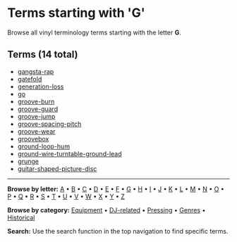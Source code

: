 # Terms starting with 'G'

Browse all vinyl terminology terms starting with the letter **G**.

## Terms (14 total)

- [gangsta-rap](../terms/g/gangsta-rap.md)
- [gatefold](../terms/g/gatefold.md)
- [generation-loss](../terms/g/generation-loss.md)
- [go](../terms/g/go.md)
- [groove-burn](../terms/g/groove-burn.md)
- [groove-guard](../terms/g/groove-guard.md)
- [groove-jump](../terms/g/groove-jump.md)
- [groove-spacing-pitch](../terms/g/groove-spacing-pitch.md)
- [groove-wear](../terms/g/groove-wear.md)
- [groovebox](../terms/g/groovebox.md)
- [ground-loop-hum](../terms/g/ground-loop-hum.md)
- [ground-wire-turntable-ground-lead](../terms/g/ground-wire-turntable-ground-lead.md)
- [grunge](../terms/g/grunge.md)
- [guitar-shaped-picture-disc](../terms/g/guitar-shaped-picture-disc.md)


---

**Browse by letter:** [A](a.md) • [B](b.md) • [C](c.md) • [D](d.md) • [E](e.md) • [F](f.md) • [G](g.md) • [H](h.md) • [I](i.md) • [J](j.md) • [K](k.md) • [L](l.md) • [M](m.md) • [N](n.md) • [O](o.md) • [P](p.md) • [Q](q.md) • [R](r.md) • [S](s.md) • [T](t.md) • [U](u.md) • [V](v.md) • [W](w.md) • [X](x.md) • [Y](y.md) • [Z](z.md)

**Browse by category:** [Equipment](../tags/equipment.md) • [DJ-related](../tags/dj-related.md) • [Pressing](../tags/pressing.md) • [Genres](../tags/genres.md) • [Historical](../tags/historical.md)

**Search:** Use the search function in the top navigation to find specific terms.

